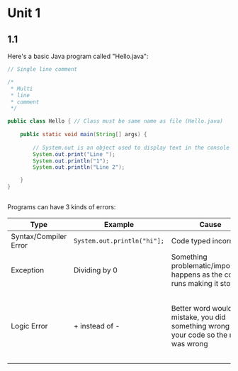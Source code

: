 # Unit 1

## 1.1

Here's a basic Java program called "Hello.java":

```java
// Single line comment

/*
 * Multi
 * line
 * comment
 */

public class Hello { // Class must be same name as file (Hello.java)
    
    public static void main(String[] args) {
        
        // System.out is an object used to display text in the console
        System.out.print("Line ");
        System.out.println("1");
        System.out.println("Line 2");

    }
}
    
```

Programs can have 3 kinds of errors:

| Type | Example | Cause | When? |
| ---- | ------- | ---------- | ---------- |
| Syntax/Compiler Error | `System.out.println("hi"];` | Code typed incorrectly | Compile time |
| Exception | Dividing by 0 | Something problematic/impossible happens as the code runs making it stop | Run time |
| Logic Error | + instead of - | Better word would be mistake, you did something wrong in your code so the result was wrong | Usually after run and compared actual output to anticipated output |



